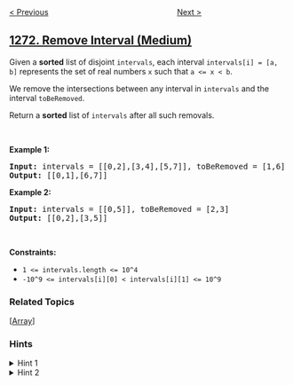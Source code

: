 <!--|This file generated by command(leetcode description); DO NOT EDIT.    |-->
<!--+----------------------------------------------------------------------+-->
<!--|@author    awesee <openset.wang@gmail.com>                           |-->
<!--|@link      https://github.com/awesee                                 |-->
<!--|@home      https://github.com/awesee/leetcode                        |-->
<!--+----------------------------------------------------------------------+-->

[< Previous](../hexspeak "Hexspeak")
　　　　　　　　　　　　　　　　
[Next >](../delete-tree-nodes "Delete Tree Nodes")

## [1272. Remove Interval (Medium)](https://leetcode.com/problems/remove-interval "删除区间")

<p>Given a <strong>sorted</strong> list of disjoint <code>intervals</code>, each interval <code>intervals[i] = [a, b]</code> represents the set of real numbers&nbsp;<code>x</code> such that&nbsp;<code>a &lt;= x &lt; b</code>.</p>

<p>We remove the intersections between any interval in <code>intervals</code> and the interval <code>toBeRemoved</code>.</p>

<p>Return a <strong>sorted</strong>&nbsp;list of <code>intervals</code> after all such removals.</p>

<p>&nbsp;</p>
<p><strong>Example 1:</strong></p>
<pre><strong>Input:</strong> intervals = [[0,2],[3,4],[5,7]], toBeRemoved = [1,6]
<strong>Output:</strong> [[0,1],[6,7]]
</pre><p><strong>Example 2:</strong></p>
<pre><strong>Input:</strong> intervals = [[0,5]], toBeRemoved = [2,3]
<strong>Output:</strong> [[0,2],[3,5]]
</pre>
<p>&nbsp;</p>
<p><strong>Constraints:</strong></p>

<ul>
	<li><code>1 &lt;= intervals.length &lt;= 10^4</code></li>
	<li><code>-10^9 &lt;= intervals[i][0] &lt; intervals[i][1] &lt;= 10^9</code></li>
</ul>

### Related Topics
  [[Array](../../tag/array/README.md)]

### Hints
<details>
<summary>Hint 1</summary>
Solve the problem for every interval alone.
</details>

<details>
<summary>Hint 2</summary>
Divide the problem into cases according to the position of the two intervals.
</details>

